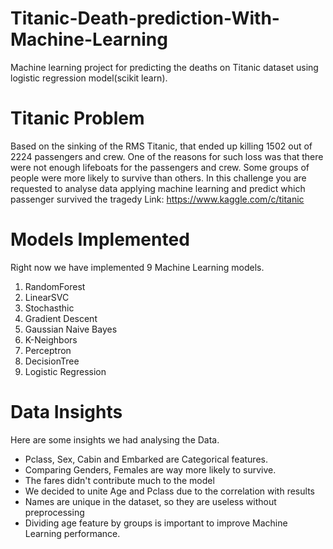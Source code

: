 # Titanic-Death-prediction-With-Machine-Learning
Machine learning project for predicting the deaths on Titanic dataset using logistic regression model(scikit learn).


# Titanic Problem
Based on the sinking of the RMS Titanic, that ended up killing 1502 out of 2224 passengers and crew. One of the reasons for such loss was that there were not enough lifeboats for the passengers and crew. Some groups of people were more likely to survive than others. In this challenge you are requested to analyse data applying machine learning and predict which passenger survived the tragedy Link: https://www.kaggle.com/c/titanic

# Models Implemented

Right now we have implemented 9 Machine Learning models.

1. RandomForest
2. LinearSVC
3. Stochasthic
4. Gradient Descent
5. Gaussian Naive Bayes
6. K-Neighbors
7. Perceptron
8. DecisionTree
9. Logistic Regression


# Data Insights

Here are some insights we had analysing the Data.

* Pclass, Sex, Cabin and Embarked are Categorical features.
* Comparing Genders, Females are way more likely to survive.
* The fares didn't contribute much to the model
* We decided to unite Age and Pclass due to the correlation with results
* Names are unique in the dataset, so they are useless without preprocessing
* Dividing age feature by groups is important to improve Machine Learning performance.
